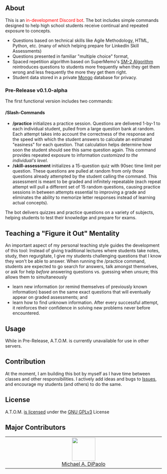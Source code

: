 ## About

This is an <span style="color:red">in-development Discord bot</span>. The bot includes simple commands designed to help high school students receive continual and repeated exposure to concepts.

- Questions based on technical skills like Agile Methodology, HTML, Python, etc. (many of which helping prepare for LinkedIn Skill Assessments)
- Questions presented in familiar "multiple choice" format, 
- Spaced repetition algorithm based on SuperMemo's [SM-2 Algorithm](https://en.wikipedia.org/wiki/SuperMemo) reintroduces questions to students more frequently when they get them wrong and less frequently the more they get them right.
- Student data stored in a private [Mongo](https://www.mongodb.com/) database for privacy.

### Pre-Release v0.1.0-alpha

The first functional version includes two commands:

#### /Slash-Commands
- **/practice** initializes a practice session. Questions are delivered 1-by-1 to each individual student, pulled from a large question bank at random. Each attempt takes into account the correctness of the response and the speed with which the student answers to calculate an estimated "easiness" for each question. That calculation helps determine how soon the student should see this same question again. This command provides repeated exposure to information *customized to the individual's level*.
- **/skill-assessment** initializes a 15-question quiz with 90sec time limit per question. These questions are pulled at random from only those questions already attempted by the student calling the command. This assessment is meant to be graded and infinitely repeatable (each repeat attempt will pull a different set of 15 random questions, causing practice sessions in between attempts essential to improving a grade and eliminates the ability to memorize letter responses instead of learning actual concepts).

The bot delivers quizzes and practice questions on a variety of subjects, helping students to test their knowledge and prepare for exams.

## Teaching a "Figure it Out" Mentality

An important aspect of my personal teaching style guides the development of this tool: Instead of giving traditional lectures where students take notes, study, then regurgitate, I give my students challenging questions that I know they won't be able to answer. When running the /practice command, students are expected to go search for answers, talk amongst themselves, or ask for help *before* answering questions vs. guessing when unsure; this allows them to simultaneously 
- learn new information (or remind themselves of previously known information) based on the same exact questions that will eventually appear on graded assessments; and
- learn how to find unknown information. After every successful attempt, it reinforces their confidence in solving new problems never before encountered.

## Usage

While in Pre-Release, A.T.O.M. is currently unavailable for use in other servers.

## Contribution

At the moment, I am building this bot by myself as I have time between classes and other responsibilities. I actively add ideas and bugs to [Issues](https://github.com/midipaolo/atom-discord-bot/issues), and encourage my students (and others) to do the same.

## License

A.T.O.M. [is licensed](https://github.com/midipaolo/atom-discord-bot/blob/main/LICENSE) under the [GNU GPLv3](https://choosealicense.com/licenses/gpl-3.0/) License

## Major Contributors
<table><tbody><tr><td align="center" valign="top" width="11%">
<a href="https://github.com/midipaolo">
<img src="https://avatars.githubusercontent.com/u/51255499?v=4" width="75" height="75"><br />
Michael A. DiPaolo
